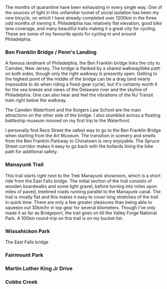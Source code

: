 The months of quarantine have been exhausting in every single way. One of the sources of light in this unfamiliar tunnel of social isolation has been my new bicycle, on which I have already completed over 1200km in the three odd months of owning it. Philadelphia has relatively flat elevation, good bike lane coverage, and many beautiful trails making it a great city for cycling. These are some of my favourite spots for cycling in and around Philadelphia.

### Ben Franklin Bridge / Penn's Landing

A famous landmark of Philadelphia, the Ben Franklin bridge links the city to Camden, New Jersey. The bridge is flanked by a shared walkway/bike path on both sides, though only the right walkway is presently open. Getting to the highest point of the middle of the bridge can be a drag (and nearly impossible to do when riding a fixed-gear cycle), but it's certainly worth it for the sea breeze and views of the Delaware river and the skyline of Philadelphia. One can also hear and feel the vibrations of the NJ Transit train right below the walkway.

The Camden Waterfront and the Rutgers Law School are the main attractions on the other side of the bridge. I also stumbled across a floating battleship museum moored on my first trip to the Waterfront.

I personally find Race Street the safest way to go to the Ben Franklin Bridge when starting from the Art Museum. The transition in scenery and smells from the Ben Franklin Parkway to Chinatown is very enjoyable. The Spruce Street corridor makes it easy to go back with the bollards lining the bike path for additional safety.

### Manayunk Trail

This trail starts right next to the Trek Manayunk showroom, which is a short ride from the East Falls bridge. The initial section of the trail consists of wooden boardwalks and some light gravel, before turning into miles upon miles of paved, treelined roads running parallel to the Manayunk canal. The trail is mostly flat and this makes it easy to cover long stretches of the trail in quick time. There are only a few greater pleasures than being able to squeeze out 30km/hr in top gear for several kilometers. Though I've only made it as far as Bridgeport, the trail goes on till the Valley Forge National Park. A 100km round-trip on this trail is on my bucket list.

### Wissahickon Park

The East Falls bridge 

### Fairmount Park

### Martin Luther King Jr Drive

### Cobbs Creek
